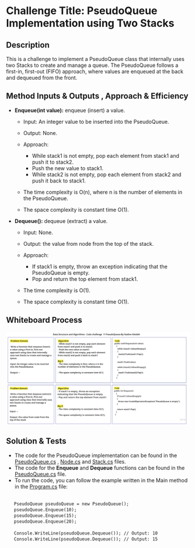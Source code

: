 # Challenge Title: PseudoQueue Implementation using Two Stacks

## Description

This is a challenge to implement a PseudoQueue class that internally uses two Stacks to create and manage a queue. The PseudoQueue follows a first-in, first-out (FIFO) approach, where values are enqueued at the back and dequeued from the front.

## Method Inputs & Outputs , Approach & Efficiency

- **Enqueue(int value):** enqueue (insert) a value.

  - Input: An integer value to be inserted into the PseudoQueue.
  - Output: None.

  - Approach:
    - While stack1 is not empty, pop each element from stack1 and push it to stack2.
    - Push the new value to stack1.
    - While stack2 is not empty, pop each element from stack2 and push it back to stack1.

  - The time complexity is O(n), where n is the number of elements in the PseudoQueue.
  - The space complexity is constant time O(1).

- **Dequeue():** dequeue (extract) a value.

  - Input: None.
  - Output: the value from node from the top of the stack.

  - Approach:
    -  If stack1 is empty, throw an exception indicating that the PseudoQueue is empty.
    - Pop and return the top element from stack1.

  - The time complexity is O(1).
  - The space complexity is constant time O(1).


## Whiteboard Process

![LinkedList Whiteboard](./CC11.jpg)


## Solution & Tests

- The code for the PseudoQueue implementation can be found in the [PseudoQueue.cs](../../DataStructures/PseudoQueue.cs) , [Node.cs](../../DataStructures/Node.cs) and [Stack.cs](../../DataStructures/Stack.cs) files.
- The code for the **Enqueue** and **Dequeue** functions can be found in the [PseudoQueue.cs](../../DataStructures/PseudoQueue.cs) file.
- To run the code, you can follow the example written in the Main method in the [Program.cs](../../DataStructures/Program.cs) file:

```

   PseudoQueue pseudoQueue = new PseudoQueue();
   pseudoQueue.Enqueue(10);
   pseudoQueue.Enqueue(15);
   pseudoQueue.Enqueue(20);

   Console.WriteLine(pseudoQueue.Dequeue()); // Output: 10
   Console.WriteLine(pseudoQueue.Dequeue()); // Output: 15

```
